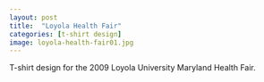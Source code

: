 ```yaml
---
layout: post
title:  "Loyola Health Fair"
categories: [t-shirt design]
image: loyola-health-fair01.jpg
---
```


T-shirt design for the 2009 Loyola University Maryland Health Fair.